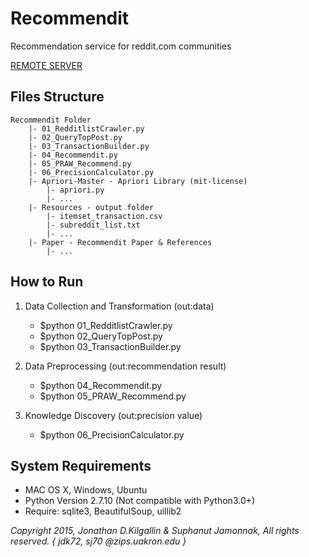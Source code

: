 # Recommendit
Recommendation service for reddit.com communities

[REMOTE SERVER](http://kilgallin.com/)
## Files Structure 

	Recommendit Folder 	
		|- 01_RedditlistCrawler.py
		|- 02_QueryTopPost.py
		|- 03_TransactionBuilder.py
		|- 04_Recommendit.py
		|- 05_PRAW_Recommend.py
		|- 06_PrecisionCalculator.py
		|- Apriori-Master - Apriori Library (mit-license)
			|- apriori.py
			|- ...
		|- Resources - output folder
			|- itemset_transaction.csv  
			|- subreddit_list.txt
			|- ...
		|- Paper - Recommendit Paper & References 
			|- ...

## How to Run
1. Data Collection and Transformation (out:data)
	- $python 01_RedditlistCrawler.py
	- $python 02_QueryTopPost.py
	- $python 03_TransactionBuilder.py

2. Data Preprocessing (out:recommendation result)
	- $python 04_Recommendit.py
	- $python 05_PRAW_Recommend.py

3. Knowledge Discovery (out:precision value)
	- $python 06_PrecisionCalculator.py

## System Requirements
- MAC OS X, Windows, Ubuntu
- Python Version 2.7.10 (Not compatible with Python3.0+)
- Require: sqlite3, BeautifulSoup, uillib2

*Copyright 2015, Jonathan D.Kilgallin & Suphanut Jamonnak, All rights reserved. { jdk72, sj70 @zips.uakron.edu }*
